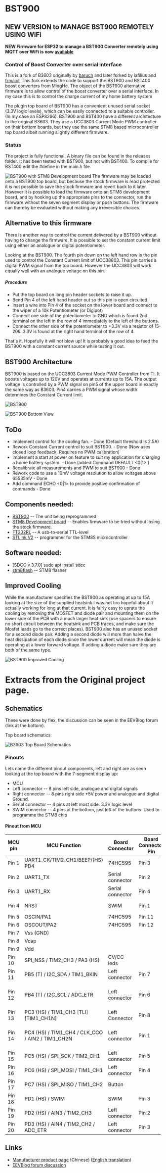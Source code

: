 # BST900

## NEW VERSION to MANAGE BST900 REMOTELY USING WiFi
**NEW Firmware for ESP32 to manage a BST900 Converter remotely using MQTT over WiFi is now [available](https://github.com/delboy711/BST900-ESP32)**

### Control of Boost Converter over serial interface

This is a fork of B3603 originally by [baruch](https://github.com/baruch/b3603) and later forked by iafilius and [frmaioli](https://github.com/frmaioli/b3603)
This fork extends the code to support the BST900 and BST400 boost converters from MingHe.
The object of the BST900 alternative firmware is to allow control of the boost converter over a serial interface. In my case this is to control the charge current of my home battery system

The plugin top board of BST900 has a convenient unused serial socket (3.3V logic levels), which can be easily connected to a suitable controller. (In my case an ESP8266).
BST900 and BST400 have a different architecture to the original B3603. They use a UCC3803 Current Mode PWM controller on their bottom boards, but they use the same  STM8 based microcontroller top board albeit running slightly different firmware.

### Status
The project is fully functional. A binary file can be found in the releases folder. It has been tested with BST900, but not with BST400. To compile for BST400 edit the #define in the main.h file.

![BST900 with STM8 Development board](docs/BST900_with_STM8_development_board.png) The firmware may be loaded onto a BST900 top board, but because the stock firmware is read protected it is not possible to  save the stock firmware and revert back to it later. However it is possible to load the firmware onto an STM8 development board, and by hooking up
the appropriate pins to the connector, run the firmware without the seven segment display or push buttons. The firmware can thereby be evaluated without making any irreversible choices.

## Alternative to this firmware
There is another way to control the current delivered by a BST900 without having to change the firmware. It is possible to set the constant current limit using either an analogue or digital potentiometer.

Looking at the BST900. The fourth pin down on the left hand row is the pin used to control the Constant Current limit of UCC38803. This pin carries a digital PWM signal from the top board. However the UCC3803
 will work equally well with an analogue voltage on this pin.
 
 ##### Procedure
 * Put the top board on long pin header sockets to raise it up.
 * Bend Pin 4 of the left hand header out so this pin is open circuited.
 * Insert a wire into Pin 4 of the socket on the lower board and connect to the wiper of a 10k Potentiometer (or Digipot)
 * Connect one side of the potentiometer to GND which is found 2nd terminal on the left in the row of 4 immediately to the left of the buttons.
 * Connect the other side of the potentiometer to +3.3V via a resistor of 15-20k. 3.3V is found at the right hand terminal of the row of 4.
 
 That's it.  Hopefully it will not blow up!  It is probably a good idea to feed the BST900 with a constant current source while testing it out.


## BST900 Architecture

BST900 is based on the UCC3803 Current Mode PWM Controller from TI. It boosts voltages up to 120V and operates at currents up to 15A.
The output voltage is controlled by a PWM signal on pin5 of the upper board in exactly the same way as B3603. Pin4 carries a PWM signal whose width determines the Constant Current limit.

![BST900](docs/BST900_Top_View.png)

![BST900 Bottom View](docs/BST900_Bottom_View.png)


## ToDo

* Implement control for the cooling fan.  - Done (Default threshold is 2.5A)
* Rework Constant Current control to suit BST900. - Done (Now uses closed loop feedback. Requires no PWM calibration)
* Implement a start at power on feature to suit my application for charging a home battery system. - Done (added Command DEFAULT <0|1> )
* Recalibrate all measurements and PWM to suit BST900 - Done
* Rework code to use a 10mV voltage resolution to allow voltages above 65535mV - Done
* Add command ECHO <0|1> to provide positive confirmation of commands - Done


## Components needed:
* [BST900](https://www.aliexpress.com/item/DC-DC-BST900-0-15A-8-60V-To-10-120V-Boost-Converter-Power-Supply-Module-CC/32838432319.html) -- The unit being reprogrammed
* [STM8 Development board](https://www.aliexpress.com/item/STM8S103F3P6-system-board-STM8S-STM8-development-board-minimum-core-board/32802517941.html) -- Enables firmware to be tried without losing the stock firmware.
* [FT232RL](https://www.aliexpress.com/item/FT232RL-FT232-FTDI-USB-3-3V-5-5V-to-TTL-Serial-Adapter-Module-Mini-Port-for/32896631192.html) -- A usb-to-serial TTL-level
* [STLink V2](https://www.aliexpress.com/item/Hot-Sale-ST-LINK-Stlink-ST-Link-V2-Mini-STM8-STM32-Simulator-Download-Programmer-Programming-With/32684040486.html) -- programmer for the STM8S microcontroller


## Software needed:
* [SDCC v 3.7.0] sudo apt install sdcc
* [stm8flash](https://github.com/vdudouyt/stm8flash) -- STM8 flasher

## Improved Cooling
While the manufacturer specifies the BST900 as operating at up to 15A looking at the size of the supplied heatsink I was not too hopeful about it actually working for long at that current.
It is fairly easy to uprate the cooling by removing the MOSFET and diode pair and mounting them on the lower side of the PCB with a much larger heat sink (use spacers to ensure no short circuit between the heatsink and PCB traces, 
and make sure the Mosfet leads go to the correct places). 
BST900 also has an unused socket for a second diode pair. Adding a second diode will more than halve the heat dissipation of each diode since the lower current will mean the diode is operating at a lower forward voltage. If adding a diode make sure they are both of the
 same type.
 
 ![BST900 Improved Cooling](docs/BST900_Improved_Cooling.png)

# Extracts from the Original project page.

## Schematics

These were done by flex, the discussion can be seen in the EEVBlog forum (link at the bottom).


Top board schematics:

![B3603 Top Board Schematics](docs/B3603_TopBoardSchematics.png)


### Pinouts

Lets name the different pinout components, left and right are as seen looking at the top board with the 7-segment display up:

* MCU
* Left connector -- 8 pins left side, analogue and digital signals
* Right connector -- 8 pins right side +5V power and analogue and digital Ground.
* Serial connector -- 4 pins at left most side. 3.3V logic level
* SWIM connector -- 4 pins at the bottom, just left of the buttons. Used to programme the STM8 chip

#### Pinout from MCU


| MCU pin | MCU Function | Board Connector | Board Connector Pin | Board Connector Name
| ------- | -------------|-----------------|---------------------|-----
| Pin 1 | UART1\_CK/TIM2\_CH1/BEEP/(HS) PD4 | 74HC595 | Pin 3 | DS
| Pin 2 | UART1\_TX | Serial connector | Pin 2 | TX
| Pin 3 | UART1\_RX | Serial connector | Pin 4 | RX
| Pin 4 | NRST | SWIM | Pin 1 | SWIM NRST
| Pin 5 | OSCIN/PA1 | 74HC595 | Pin 11 | SHCP
| Pin 6 | OSCOUT/PA2 | 74HC595 | Pin 12 | STCP
| Pin 7 | Vss (GND) | | |
| Pin 8 | Vcap | | |
| Pin 9 | Vdd | | |
| Pin 10 | SPI\_NSS / TIM2\_CH3 / PA3 (HS) | CV/CC leds |  | CV/CC leds
| Pin 11 | PB5 (T) / I2C\_SDA / TIM1\_BKIN | Left connector | Pin 7 | CV/CC status
| Pin 12 | PB4 (T) / I2C\_SCL / ADC\_ETR | Left connector | Pin 6 | Enable Output + Red (ON) led
| Pin 13 | PC3 (HS) / TIM1\_CH3 [TLI] [TIM1_CH1N]| Left Connector | Pin 8 | Fan Control
| Pin 14 | PC4 (HS) / TIM1\_CH4 / CLK\_CCO / AIN2 / TIM1\_CH2N | Left connector | Pin 1 | Iout sense 16\*(0.01V + Iout\*0.05)
| Pin 15 | PC5 (HS) / SPI\_SCK / TIM2\_CH1 | Left connector | Pin 5 | Vout set
| Pin 16 | PC6 (HS) / SPI\_MOSI / TIM1\_CH1 | Left connector | Pin 4 | Iout set
| Pin 17 | PC7 (HS) / SPI\_MISO / TIM1\_CH2 | Button |  | Buttons
| Pin 18 | PD1 (HS) / SWIM | SWIM | Pin 3 | SWIM & Buttons
| Pin 19 | PD2 (HS) / AIN3 / TIM2\_CH3 | Left connector | Pin 2 | Vout sense
| Pin 20 | PD3 (HS) / AIN4 / TIM2\_CH2 / ADC\_ETR | Left connector | Pin 3 | Vin sense (Vin/16)



## Links

* [Manufacturer product page](http://www.mhinstek.com/product/html/?106.html) (Chinese) ([English translation](https://translate.google.com/translate?sl=auto&tl=en&js=y&prev=_t&hl=en&ie=UTF-8&u=http%3A%2F%2Fwww.mhinstek.com%2Fproduct%2Fhtml%2F%3F106.html&edit-text=))
* [EEVBlog forum discussion](http://www.eevblog.com/forum/reviews/b3603-dcdc-buck-converter-mini-review-and-how-the-set-key-could-be-fatal/)

